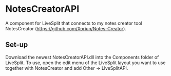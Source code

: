 # NotesCreatorAPI
A component for LiveSplit that connects to my notes creator tool NotesCreator (https://github.com/Xoriun/Notes-Creator).

## Set-up
Download the newest NotesCreatorAPI.dll into the Components folder of LiveSplit.
To use, open the edit menu of the LiveSplit layout you want to use together with NotesCreator and add Other -> LiveSplitAPI.
